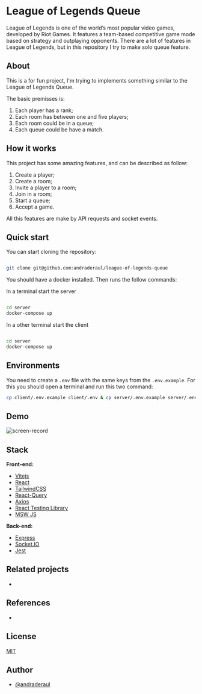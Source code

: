# League of Legends Queue

League of Legends is one of the world’s most popular video games, developed by Riot Games. It features
a team-based competitive game mode based on strategy and outplaying opponents. There are a lot of features in League of Legends, but in this repository I try to make solo queue feature.

## About

This is a for fun project, I'm trying to implements something similar to the League of Legends Queue.

The basic premisses is:

1. Each player has a rank;
2. Each room has between one and five players;
3. Each room could be in a queue;
4. Each queue could be have a match.

## How it works

This project has some amazing features, and can be described as follow:

1. Create a player;
2. Create a room;
3. Invite a player to a room;
4. Join in a room;
5. Start a queue;
6. Accept a game.

All this features are make by API requests and socket events.

## Quick start

You can start cloning the repository:

```sh

git clone git@github.com:andraderaul/league-of-legends-queue
```

You should have a docker installed. Then runs the follow commands:

In a terminal start the server

```sh

cd server
docker-compose up
```

In a other terminal start the client

```sh

cd server
docker-compose up
```

## Environments

You need to create a `.env` file with the same keys from the `.env.example`. For this you should open a terminal and run this two command:

```sh
cp client/.env.example client/.env & cp server/.env.example server/.env
```

## Demo

![screen-record](./assets/screen-record.gif)

## Stack

**Front-end:**

- [Vitejs](https://vitejs.dev/)
- [React](https://pt-br.reactjs.org/docs/getting-started.html)
- [TailwindCSS](https://tailwindcss.com/docs/)
- [React-Query](https://react-query.tanstack.com/)
- [Axios](https://github.com/axios/axios)
- [React Testing Library](https://testing-library.com/docs/react-testing-library/intro/)
- [MSW JS](https://mswjs.io/)

**Back-end:**

- [Express](https://expressjs.com)
- [Socket.IO](https://socket.io/)
- [Jest](https://jestjs.io/)

## Related projects

-

## References

-

## License

[MIT](./LICENSE)

## Author

- [@andraderaul](https://github.com/andraderaul)
